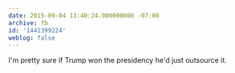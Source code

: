 ```yaml
---
date: 2015-09-04 13:40:24.000000000 -07:00
archive: fb
id: '1441399224'
weblog: false
---
```


I'm pretty sure if Trump won the presidency he'd just outsource it.
